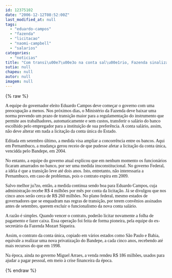 ```yaml
---
id: 12375102
date: "2006-12-12T08:52:00Z"
last_modified_at: null
tags:
  - "eduardo-campos"
  - "fazenda"
  - "licitacao"
  - "naomi-campbell"
  - "salarios"
categories:
  - "noticias"
title: "Com transi\u00e7\u00e3o na conta sal\u00e1rio, Fazenda sinaliza que licita\u00e7\u00e3o da conta \u00fanica n\u00e3o atrapalha  Eduardo Campos. "
sutia: null
chapeu: null
autor: null
imagem: null
---
```

{% raw %}
<p><P><FONT face=Verdana>A equipe do governador eleito Eduardo Campos deve começar o governo com uma preocupação a menos. Nos próximos dias, o Ministério da Fazenda deve baixar uma norma prevendo um prazo de transição maior para a regulamentação do instrumento que permite aos trabalhadores, automaticamente e sem custos, transferir o salário do banco escolhido pelo empregador para a instituição de sua preferência. A conta salário, assim, não deve alterar em nada a licitação da conta única do Estado.</FONT></P></p>
<p><P><FONT face=Verdana>Editada em setembro último, a medida visa ampliar a concorrência entre os bancos. Aqui em Pernambuco, a mudança gerou receio de que pudesse afetar a licitação da conta única, vencidda pelo Bandepe, em 2004. </FONT></P></p>
<p><P><FONT face=Verdana>No entanto, a equipe do governo atual explicou que em nenhum momento os funcionários ficaram amarrados no banco, por ser uma medida insconstitucional. No governo Federal, a idéia é que a transição leve até dois anos. Isto, entretanto, não interessaria a Pernambuco, em caso de problemas, pois o contrato expira em 2009.</FONT></P></p>
<p><P><FONT face=Verdana>Salvo melhor ju?zo, então, a medida continua sendo boa para Eduardo Campos, cuja administração recebe R$ 4 milhões por mês por conta da licitação. Já se divulgou que nos cinco anos serão cerca de R$ 260 milhões. No plano federal, mesmo estados de governadores que se enquadram nas regras de transição, por terem convênios assinados antes de setembro, querem excluir o funcionalismo da nova conta salário. </FONT></P></p>
<p><P><FONT face=Verdana>A razão é simples. Quando vencer o contrato, poderão licitar novamente a folha de pagamento e fazer caixa. Essa operação foi feita de forma pioneira, pela equipe do ex-secretário da Fazenda Mozart Siqueira.</FONT></P></p>
<p><P><FONT face=Verdana>Assim, o contrato da conta única, copiado em vários estados como São Paulo e Bahia, equivale a realizar uma nova privatização do Bandepe, a cada cinco anos, recebendo até mais recursos do que em 1998. </FONT></P></p>
<p><P><FONT face=Verdana>Na época, ainda no governo Miguel Arraes, a venda rendeu R$ 186 milhões, usados para ajudar a pagar pessoal, em meio à crise financeira da época.</FONT></P> </p>
{% endraw %}